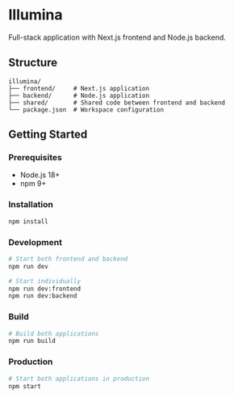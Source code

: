 # Illumina

Full-stack application with Next.js frontend and Node.js backend.

## Structure

```
illumina/
├── frontend/     # Next.js application
├── backend/      # Node.js application
├── shared/       # Shared code between frontend and backend
└── package.json  # Workspace configuration
```

## Getting Started

### Prerequisites
- Node.js 18+
- npm 9+

### Installation
```bash
npm install
```

### Development
```bash
# Start both frontend and backend
npm run dev

# Start individually
npm run dev:frontend
npm run dev:backend
```

### Build
```bash
# Build both applications
npm run build
```

### Production
```bash
# Start both applications in production
npm start
```